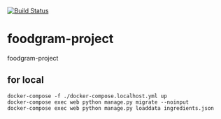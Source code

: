 [![Build Status](https://github.com/schetininl/foodgram-project/workflows/build/badge.svg)](https://github.com/schetininl/foodgram-project/actions) 
# foodgram-project
foodgram-project

## for local

```
docker-compose -f ./docker-compose.localhost.yml up
docker-compose exec web python manage.py migrate --noinput
docker-compose exec web python manage.py loaddata ingredients.json
```
